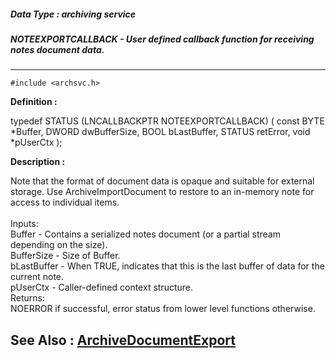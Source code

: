 ##### Data Type : archiving service
##### NOTEEXPORTCALLBACK - User defined callback function for receiving notes document data.
---
```
#include <archsvc.h>
```

**Definition :**

typedef STATUS (LNCALLBACKPTR NOTEEXPORTCALLBACK)
	 (
	 const BYTE *Buffer,
	 DWORD dwBufferSize,
	 BOOL bLastBuffer, 
	 STATUS retError,
	 void *pUserCtx
	 );

**Description :**

Note that the format of document data is opaque and suitable for external storage. Use ArchiveImportDocument to restore to an in-memory note for access to individual items. <br>
<br>
	Inputs:<br>
		Buffer - Contains a serialized notes document (or a partial stream depending on the size).<br>
		BufferSize - Size of Buffer. <br>
		bLastBuffer - When TRUE, indicates that this is the last buffer of data for the current note.<br>
		pUserCtx - Caller-defined context structure.  <br>
	Returns:<br>
		NOERROR if successful, error status from lower level functions otherwise.


**See Also :**
[ArchiveDocumentExport](/domino-c-api-docs/reference/Func/ArchiveDocumentExport)
---
